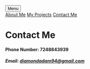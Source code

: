 <head>
    <meta charset="UTF-8">
    <link rel = "stylesheet"
          type = "text/css"
          href = "main.css" /><title>Contact Me</title>
</head>

<div class="dropdown">
    <button class="projects">Menu</button>
    <div class="dropdown-content">
        <a href="https://diamondadam.github.io/">About Me</a>
        <a href="https://diamondadam.github.io/myprojects">My Projects</a>
        <a href="https://diamondadam.github.io/contact">Contact Me</a>
    </div>
</div>

# Contact Me
#### Phone Number: 7248843939
##### Email: diamondadam94@gmail.com
